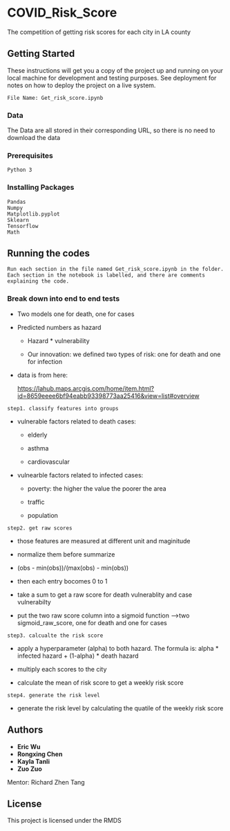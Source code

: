 # COVID_Risk_Score
The competition of getting risk scores for each city in LA county

## Getting Started

These instructions will get you a copy of the project up and running on your local machine for development and testing purposes. See deployment for notes on how to deploy the project on a live system.

```
File Name: Get_risk_score.ipynb
```
### Data

The Data are all stored in their corresponding URL, so there is no need to download the data  

### Prerequisites

```
Python 3
```

### Installing Packages

```
Pandas
Numpy
Matplotlib.pyplot
Sklearn  
Tensorflow
Math
```

## Running the codes

```
Run each section in the file named Get_risk_score.ipynb in the folder. 
Each section in the notebook is labelled, and there are comments explaining the code.
```

### Break down into end to end tests

* Two models one for death, one for cases

* Predicted numbers as hazard

  * Hazard * vulnerability

  * Our innovation: we defined two types of risk: one for death and one for infection

* data is from here:

  https://lahub.maps.arcgis.com/home/item.html?id=8659eeee6bf94eabb93398773aa25416&view=list#overview

```step1. classify features into groups```

* vulnerable factors related to death cases:

  * elderly

  * asthma

  * cardiovascular

* vulnearble factors related to infected cases:

  * poverty: the higher the value the poorer the area

  * traffic

  * population


```step2. get raw scores```

* those features are measured at different unit and maginitude

* normalize them before summarize

* (obs - min(obs))/(max(obs) - min(obs))

* then each entry bocomes 0 to 1

* take a sum to get a raw score for death vulnerablity and case vulnerabilty

* put the two raw score column into a sigmoid function -->two sigmoid_raw_score, one for death and one for cases

```step3. calcualte the risk score```

* apply a hyperparameter (alpha) to both hazard. The formula is: alpha * infected hazard + (1-alpha) * death hazard

* multiply each scores to the city

* calculate the mean of risk score to get a weekly risk score

```step4. generate the risk level```

* generate the risk level by calculating the quatile of the weekly risk score


## Authors

* **Eric Wu** 
* **Rongxing Chen**
* **Kayla Tanli**
* **Zuo Zuo**

Mentor: Richard Zhen Tang

## License

This project is licensed under the RMDS


